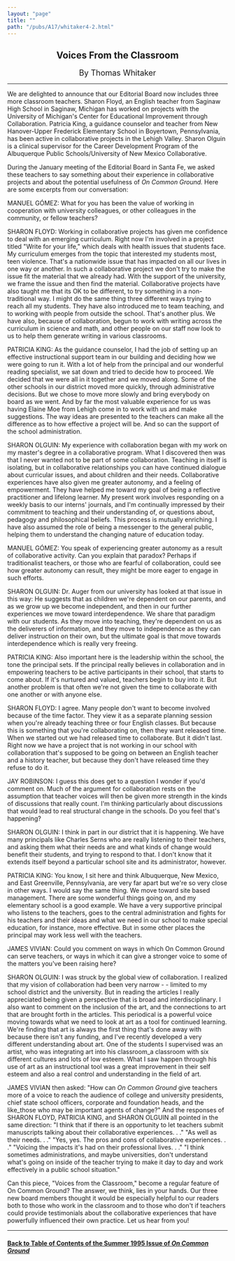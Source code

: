 ```yaml
---
layout: "page"
title: ""
path: "/pubs/A17/whitaker4-2.html"
---
```

<main>
<center><h2>
Voices From the Classroom</h2>
<font size="+1">By Thomas Whitaker</font>
</center><hr/>
We are delighted to announce that our Editorial Board now includes three
more classroom teachers. Sharon Floyd, an English teacher from Saginaw
High School in Saginaw, Michigan has worked on projects with the
University of Michigan's Center for Educational Improvement through
Collaboration. Patricia King, a guidance counselor and teacher from New
Hanover-Upper Frederick Elementary School in Boyertown, Pennsylvania, has
been active in collaborative projects in the Lehigh Valley. Sharon Olguin
is a clinical supervisor for the Career Development Program of the
Albuquerque Public Schools/University of New Mexico Collaborative.
<p>
During the January meeting of the Editorial Board in Santa Fe, we asked
these teachers to say something about their experience in collaborative
projects and about the potential usefulness of <i>On Common Ground.</i>
Here are some excerpts from our conversation:
</p><p>
MANUEL GÓMEZ: What for you has been the value of working in
cooperation with university colleagues, or other colleagues in the
community, or fellow teachers?
</p><p>
SHARON FLOYD: Working in collaborative projects has given me confidence to
deal with an emerging curriculum. Right now I'm involved in a project
titled "Write for your life," which deals with health issues that students
face. My curriculum emerges from the topic that interested my students
most, teen violence. That's a nationwide issue that has impacted on all
our lives in one way or another. In such a collaborative project we don't
try to make the issue fit the material that we already had. With the
support of the university, we frame the issue and then find the material.
Collaborative projects have also taught me that its OK to be different, to
try something in a non-traditional way. I might do the same thing three
different ways trying to reach all my students. They have also introduced
me to team teaching, and to working with people from outside the school.
That's another plus. We have also, because of collaboration, begun to work
with writing across the curriculum in science and math, and other people
on our staff now look to us to help them generate writing in various
classrooms.
</p><p>
PATRICIA KING: As the guidance counselor, I had the job of setting up an
effective instructional support team in our building and deciding how we
were going to run it. With a lot of help from the principal and our
wonderful reading specialist, we sat down and tried to decide how to
proceed. We decided that we were all in it together and we moved along.
Some of the other schools in our district moved more quickly, through
administrative decisions. But we chose to move more slowly and bring
everybody on board as we went. And by far the most valuable experience for
us was having Elaine Moe from Lehigh come in to work with us and make
suggestions. The way ideas are presented to the teachers can make all the
difference as to how effective a project will be. And so can the support
of the school administration.
</p><p>
SHARON OLGUIN: My experience with collaboration began with my work on my
master's degree in a collaborative program. What I discovered then was
that I never wanted not to be part of some collaboration. Teaching in
itself is isolating, but in collaborative relationships you can have
continued dialogue about curricular issues, and about children and their
needs. Collaborative experiences have also given me greater autonomy, and
a feeling of empowerment. They have helped me toward my goal of being a
reflective practitioner and lifelong learner. My present work involves
responding on a weekly basis to our interns' journals, and I'm continually
impressed by their commitment to teaching and their understanding of, or
questions about, pedagogy and philosophical beliefs. This process is
mutually enriching. I have also assumed the role of being a messenger to
the general public, helping them to understand the changing nature of
education today.
</p><p>
MANUEL GÓMEZ: You speak of experiencing greater autonomy as a result
of collaborative activity. Can you explain that paradox? Perhaps if
traditionalist teachers, or those who are fearful of collaboration, could
see how greater autonomy can result, they might be more eager to engage in
such efforts.
</p><p>
SHARON OLGUIN: Dr. Auger from our university has looked at that issue in
this way: He suggests that as children we're dependent on our parents, and
as we grow up we become independent, and then in our further experiences
we move toward interdependence. We share that paradigm with our students.
As they move into teaching, they're dependent on us as the deliverers of
information, and they move to independence as they can deliver instruction
on their own, but the ultimate goal is that move towards interdependence
which is really very freeing.
</p><p>
PATRICIA KING: Also important here is the leadership within the school,
the tone the principal sets. If the principal really believes in
collaboration and in empowering teachers to be active participants in
their school, that starts to come about. If it's nurtured and valued,
teachers begin to buy into it. But another problem is that often we're not
given the time to collaborate with one another or with anyone else.
</p><p>
SHARON FLOYD: I agree. Many people don't want to become involved because
of the time factor. They view it as a separate planning session when
you're already teaching three or four English classes. But because this is
something that you're collaborating on, then they want released time. When
we started out we had released time to collaborate. But it didn't last.
Right now we have a project that is not working in our school with
collaboration that's supposed to be going on between an English teacher
and a history teacher, but because they don't have released time they
refuse to do it.
</p><p>
JAY ROBINSON: I guess this does get to a question I wonder if you'd
comment on. Much of the argument for collaboration rests on the assumption
that teacher voices will then be given more strength in the kinds of
discussions that really count. I'm thinking particularly about discussions
that would lead to real structural change in the schools. Do you feel
that's happening?
</p><p>
SHARON OLGUIN: I think in part in our district that it is happening. We
have many principals like Charles Serns who are really listening to their
teachers, and asking them what their needs are and what kinds of change
would benefit their students, and trying to respond to that. I don't know
that it extends itself beyond a particular school site and its
administrator, however.
</p><p>
PATRICIA KING: You know, I sit here and think Albuquerque, New Mexico, and
East Greenville, Pennsylvania, are very far apart but we're so very close
in other ways. I would say the same thing. We move toward site based
management. There are some wonderful things going on, and my elementary
school is a good example. We have a very supportive principal who listens
to the teachers, goes to the central administration and fights for his
teachers and their ideas and what we need in our school to make special
education, for instance, more effective. But in some other places the
principal may work less well with the teachers.
</p><p>
JAMES VIVIAN: Could you comment on ways in which On Common Ground can
serve teachers, or ways in which it can give a stronger voice to some of
the matters you've been raising here?
</p><p>
SHARON OLGUIN: I was struck by the global view of collaboration. I
realized that my vision of collaboration had been very narrow - - limited
to my school district and the university. But in reading the articles I
really appreciated being given a perspective that is broad and
interdisciplinary. I also want to comment on the inclusion of the art, and
the connections to art that are brought forth in the articles. This
periodical is a powerful voice moving towards what we need   to look at
art as a tool for continued learning. We're finding that art is always the
first thing that's done away with because there isn't any funding, and
I've recently developed a very different understanding about art. One of
the students I supervised was an artist, who was integrating art into his
classroom_a classroom with six different cultures and lots of low esteem.
What I saw happen through his use of art as an instructional tool was a
great improvement in their self esteem and also a real control and
understanding in the field of art.
</p><p>
JAMES VIVIAN then asked: "How can <i>On Common Ground</i>  give teachers
more of a voice to reach the audience of college and university
presidents, chief state school officers, corporate and foundation heads,
and the like_those who may be important agents of change?" And the
responses of SHARON FLOYD, PATRICIA KING, and SHARON OLGUIN all pointed in
the same direction: "I think that if there is an opportunity to let
teachers submit manuscripts talking about their collaborative experiences.
. ." "As well as their needs. . ." "Yes, yes. The pros and cons of
collaborative experiences. . ." "Voicing the impacts it's had on their
professional lives. . ." "I think sometimes administrations, and maybe
universities, don't understand what's going on inside of the teacher
trying to make it day to day and work effectively in a public school
situation."
</p><p>
Can this piece, "Voices from the Classroom," become a regular feature of
On Common Ground? The answer, we think, lies in your hands. Our three new
board members thought it would be especially helpful to our readers   both
to those who work in the classroom and to those who don't   if teachers
could provide testimonials about the collaborative experiences that have
powerfully influenced their own practice. Let us hear from you!
</p><hr/>
<h4><a href="/pubs/A17/">Back to
Table of Contents of the Summer 1995 Issue of <i>On Common
Ground</i></a>
</h4>
</main>
